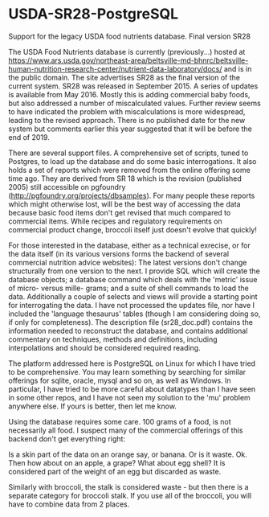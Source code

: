# USDA-SR28-PostgreSQL

Support for the legacy USDA food nutrients database. Final version SR28

The USDA Food Nutrients database is currently (previously...) hosted at https://www.ars.usda.gov/northeast-area/beltsville-md-bhnrc/beltsville-human-nutrition-research-center/nutrient-data-laboratory/docs/ and is in the public domain. The site advertises SR28 as the final version of the current system. SR28 was released in September 2015. A series of updates is available from May 2016. Mostly this is adding commercial baby foods, but also addressed a number of miscalculated values. Further review seems to have indicated the problem with miscalculations is more widespread, leading to the revised approach. There is no published date for the new system but comments earlier this year suggested that it will be before the end of 2019.

There are several support files. A comprehensive set of scripts, tuned to Postgres, to load up the database and do some basic interrogations. It also holds a set of reports which were removed from the online offering some time ago. They are derived from SR 18 which is the revision (published 2005) still accessible on pgfoundry (http://pgfoundry.org/projects/dbsamples). For many people these reports which might otherwise lost, will be the best way of accessing the data because basic food items don't get revised that much compared to commercial items. While recipes and regulatory requirements on commercial product change, broccoli itself just doesn't evolve that quickly!

For those interested in the database, either as a technical exrecise, or for the data itself (in its various versions forms the backend of several commercial nutrition advice websites): The latest versions don't change structurally from one version to the next. I provide SQL which will create the database objects; a database command which deals with the 'metric' issue of micro- versus mille- grams; and a suite of shell commands to load the data. Additionally a couple of selects and views will provide a starting point for interrogating the data. I have not processed the updates file, nor have I included the 'language thesaurus' tables (though I am considering doing so, if only for completeness). The description file (sr28_doc.pdf) contains the information needed to reconstruct the database, and contains additional commentary on techniques, methods and definitions, including interpolations and should be considered required reading.

The platform addressed here is PostgreSQL on Linux for which I have tried to be comprehensive. You may learn something by searching for similar offerings for sqlite, oracle, mysql and so on, as well as Windows. In particular, I have tried to be more careful about datatypes than I have seen in some other repos, and I have not seen my solution to the 'mu' problem anywhere else. If yours is better, then let me know.

Using the database requires some care. 100 grams of a food, is not necessarily all food. I suspect many of the commercial offerings of this backend don't get everything right:

Is a skin part of the data on an orange say, or banana. Or is it waste. Ok. Then how about on an apple, a grape? What about egg shell? It is considered part of the weight of an egg but discarded as waste.

Similarly with broccoli, the stalk is considered waste - but then there is a separate category for broccoli stalk. If you use all of the broccoli, you will have to combine data from 2 places.
